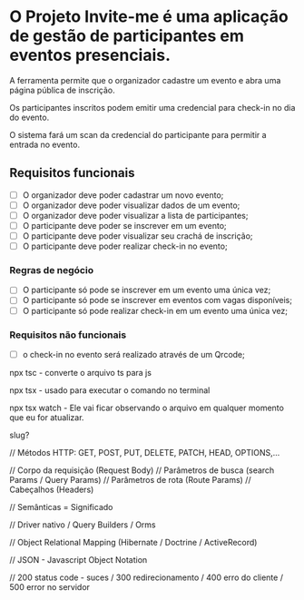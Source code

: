 # O Projeto Invite-me é uma aplicação de **gestão de participantes em eventos presenciais**.

A ferramenta permite que o organizador cadastre um evento e abra uma página pública de inscrição.

Os participantes inscritos podem emitir uma credencial para check-in no dia do evento.

O sistema fará um scan da credencial do participante para permitir a entrada no evento.

## Requisitos funcionais
- [ ] O organizador deve poder cadastrar um novo evento;
- [ ] O organizador deve poder visualizar dados de um evento;
- [ ] O organizador deve poder visualizar a lista de participantes;
- [ ] O participante deve poder se inscrever em um evento;
- [ ] O participante deve poder visualizar seu crachá de inscrição;
- [ ] O participante deve poder realizar check-in no evento;

### Regras de negócio

- [ ] O participante só pode se inscrever em um evento uma única vez;
- [ ] O participante só pode se inscrever em eventos com vagas disponíveis;
- [ ] O participante só pode realizar check-in em um evento uma única vez;

### Requisitos não funcionais

- [ ] o check-in no evento será realizado através de um Qrcode;

npx tsc - converte o arquivo ts para js

npx tsx - usado para executar o comando no terminal

npx tsx watch - Ele vai ficar observando o arquivo em qualquer momento que eu for atualizar.

slug?


// Métodos HTTP: GET, POST, PUT, DELETE, PATCH, HEAD, OPTIONS,...

// Corpo da requisição (Request Body)
// Parâmetros de busca (search Params / Query Params)
// Parâmetros de rota (Route Params) 
// Cabeçalhos (Headers) 

// Semânticas = Significado

// Driver nativo / Query Builders / Orms

// Object Relational Mapping (Hibernate / Doctrine / ActiveRecord)

// JSON - Javascript Object Notation

// 200 status code - suces / 300 redirecionamento / 400 erro do cliente / 500 error no servidor 

